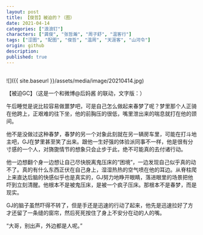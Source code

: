 ```yaml
---
layout: post
title: 【俊哲】被迫的？（图）
date: 2021-04-14
categories: ["浪浪钉"]
characters: ["龚俊", "张哲瀚", "周子舒", "温客行"]
tags: ["涩图", "配图", "俊哲", "温周", "天涯客", "山河令"]
origin: github
description: 
published: true
---
```


<br>
![]({{ site.baseurl }}/assets/media/image/20210414.jpg)

<br>

【被迫GC】（这是一个和微博@后妈酱 的联动，文字版：）

午后睡觉是说比较容易做噩梦吧，可是自己怎么做起来春梦了呢？梦里那个人正骑在他跨上，正艰难的往下坐，他的前胸压的很低，嘴里泄出来的喘息就打在他的颈间。

他不是没做过这种春梦，春梦的另一个对象此刻就在另一辆房车里，可能在打斗地主吧，GJ在梦里甚至笑了出来。跟他一生好强的体验派同事不一样，他是很有分寸感的一个人，对旖旎情节的想象只会止步于此，绝不可能真的去付诸行动。

他一边想翻个身一边想让自己尽快脱离鬼压床的“困境”，一边发现自己似乎真的动不了。真的有什么东西正伏在自己身上，湿湿热热的空气喷在他的耳边。从脊柱爬上来直达后脑的快感似乎也是真实的，GJ努力地睁开眼睛，落进眼里的场景把他吓到立刻清醒。他根本不是被鬼压床，是被一个疯子压床。那根本不是春梦，而是现实。

GJ的脑子虽然吓得不转了，但是手还是迅速的行动了起来，他先是迅速拉好了方才还留了一条缝的窗帘，然后死死按住了身上不安分在动的人的嘴。

“大哥，别出声，外边都是人呢。”
